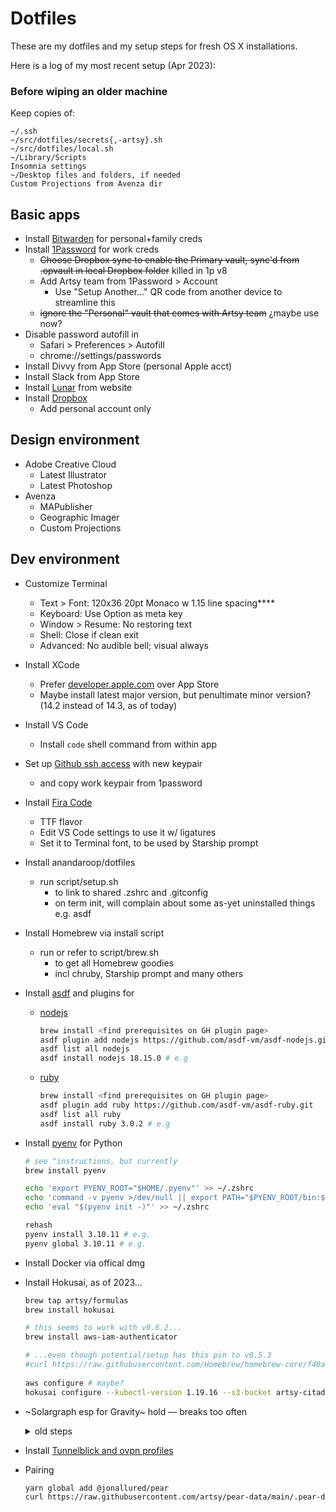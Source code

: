 # Dotfiles

These are my dotfiles and my setup steps for fresh OS X installations.

Here is a log of my most recent setup (Apr 2023):

### Before wiping an older machine

Keep copies of:
  ```
  ~/.ssh
  ~/src/dotfiles/secrets{,-artsy}.sh
  ~/src/dotfiles/local.sh
  ~/Library/Scripts
  Insomnia settings
  ~/Desktop files and folders, if needed
  Custom Projections from Avenza dir
  ```

## Basic apps

- Install [Bitwarden](https://bitwarden.com/download/) for personal+family creds
- Install [1Password](https://1password.com/downloads/mac/) for work creds
  - ~~Choose Dropbox sync to enable the Primary vault, sync'd from .opvault in local Dropbox folder~~ killed in 1p v8
  - Add Artsy team from 1Password > Account
    - Use "Setup Another…" QR code from another device to streamline this
  - ~~ignore the "Personal" vault that comes with Artsy team~~ ¿maybe use now?
- Disable password autofill in
  - Safari > Preferences > Autofill
  - chrome://settings/passwords
- Install Divvy from App Store (personal Apple acct)
- Install Slack from App Store
- Install [Lunar](https://lunar.fyi) from website
- Install [Dropbox](https://www.dropbox.com/install)
  - Add personal account only


## Design environment

- Adobe Creative Cloud
  - Latest Illustrator
  - Latest Photoshop
- Avenza
  - MAPublisher
  - Geographic Imager
  - Custom Projections

## Dev environment

- Customize Terminal
  - Text > Font: 120x36 20pt Monaco w 1.15 line spacing****
  - Keyboard: Use Option as meta key
  - Window > Resume: No restoring text
  - Shell: Close if clean exit
  - Advanced: No audible bell; visual always
- Install XCode
  - Prefer [developer.apple.com](https://developer.apple.com/download) over App Store
  - Maybe install latest major version, but penultimate minor version? (14.2 instead of 14.3, as of today)
- Install VS Code
  - Install `code` shell command from within app
- Set up [Github ssh access](https://help.github.com/en/github/authenticating-to-github/connecting-to-github-with-ssh) with new keypair
  - and copy work keypair from 1password
- Install [Fira Code](https://github.com/tonsky/FiraCode)
  - TTF flavor
  - Edit VS Code settings to use it w/ ligatures
  - Set it to Terminal font, to be used by Starship prompt
- Install anandaroop/dotfiles
  - run script/setup.sh
    - to link to shared .zshrc and .gitconfig
    - on term init, will complain about some as-yet uninstalled things e.g. asdf
- Install Homebrew via install script
  - run or refer to script/brew.sh
    - to get all Homebrew goodies
    - incl chruby, Starship prompt and many others
- Install [asdf](https://asdf-vm.com)  and plugins for
  - [nodejs](https://github.com/asdf-vm/asdf-nodejs)
    ```sh
    brew install <find prerequisites on GH plugin page>
    asdf plugin add nodejs https://github.com/asdf-vm/asdf-nodejs.git
    asdf list all nodejs
    asdf install nodejs 18.15.0 # e.g
    ```
  - [ruby](https://github.com/asdf-vm/asdf-ruby)
    ```sh
    brew install <find prerequisites on GH plugin page>
    asdf plugin add ruby https://github.com/asdf-vm/asdf-ruby.git
    asdf list all ruby
    asdf install ruby 3.0.2 # e.g
    ```
- Install [pyenv](https://github.com/pyenv/pyenv) for Python
  ```sh
  # see ^instructions, but currently
  brew install pyenv
  
  echo 'export PYENV_ROOT="$HOME/.pyenv"' >> ~/.zshrc
  echo 'command -v pyenv >/dev/null || export PATH="$PYENV_ROOT/bin:$PATH"' >> ~/.zshrc
  echo 'eval "$(pyenv init -)"' >> ~/.zshrc

  rehash
  pyenv install 3.10.11 # e.g.
  pyenv global 3.10.11 # e.g.
  ```
- Install Docker via offical dmg

- Install Hokusai, as of 2023…
  ```sh
  brew tap artsy/formulas
  brew install hokusai

  # this seems to work with v0.6.2...
  brew install aws-iam-authenticator
  
  # ...even though potential/setup has this pin to v0.5.3
  #curl https://raw.githubusercontent.com/Homebrew/homebrew-core/f40a459c047f2831743dac5d779658e7740a500c/Formula/aws-iam-authenticator.rb > $(find $(brew --repository) -name aws-iam-authenticator.rb) && brew reinstall aws-iam-authenticator
    
  aws configure # maybe?
  hokusai configure --kubectl-version 1.19.16 --s3-bucket artsy-citadel --s3-key k8s/config-dev
  ```

- ~Solargraph esp for Gravity~ hold — breaks too often
  <details>
  <summary>old steps</summary>
    - already in bundle, so that gets installed anyway
    - BUT solargraph's zsh path is probably fubar'd and looking for the solargraph gem in the system default ruby location
    - so install solargraph there
      - go to a dir without a .ruby-version
      - confirm `which ruby` ==> `/usr/bin/ruby`
      - `sudo gem install solargraph`
      - maybe some `sudo gem install bundler:x.y.z` needed to based on VSC output tab
      - use a minimal workspace settings such as

        ```json
        {
            "[ruby]": {
                "editor.formatOnSave": true
            },
            "solargraph.formatting": true
        }
        ```
  </details>

- Install [Tunnelblick and ovpn profiles](https://github.com/artsy/infrastructure/blob/main/vpn.md#vpn)
- Pairing
  ```sh
  yarn global add @jonallured/pear
  curl https://raw.githubusercontent.com/artsy/pear-data/main/.pear-data --output ~/.pear-data
  ```
